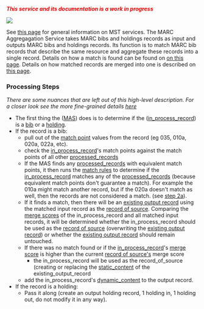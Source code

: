 <font color='red'><b><i>This service and its documentation is a work in progress</i></b></font>

<img src='https://docs.google.com/drawings/pub?id=1wqHaVTsxBiqOXJHrIvJhKzIZGE4N1LGCmU0FW8c6f4c&w=724&h=532&filetype=.png' />

See [this page](ServicesExplained.md) for general information on MST services.  The MARC Aggregagation Service takes MARC bibs and holdings records as input and outputs MARC bibs and holdings records.  Its function is to match MARC bib records that describe the same resource and aggregate these records into a single record.  Details on how a match is found can be found on [on this page](MarcAggMatchPointsAndErrorCases.md).  Details on how matched records are merged into one is described on [this page](MarcAggMerging.md).

### Processing Steps ###

_There are some nuances that are left out of this high-level description.  For a closer look see the more fine-grained details [here](MarcAggArchitecture#Processing_Steps.md)_

  * The first thing the ([MAS](MarcAggArchitecture#MAS.md)) does is to determine if the ([in\_process\_record](MarcAggArchitecture#in_process_record.md)) is a [bib](GeneralGlossary#bibliographic_record_(bib).md) or a [holding](GeneralGlossary#holdings_record_(hold).md).
  * If the record is a bib:
    * pull out of the [match point](MarcAggArchitecture#match_point.md) values from the record (eg 035, 010a, 020a, 022a, etc).
    * check the [in\_process\_record](MarcAggArchitecture#in_process_record.md)'s match points against the match points of all other [processed\_records](MarcAggArchitecture#processed_records.md)
    * If the MAS finds any [processed\_records](MarcAggArchitecture#processed_records.md) with equivalent match points, it then runs the [match rules](MarcAggArchitecture#match_rule.md) to determine if the [in\_process\_record](MarcAggArchitecture#in_process_record.md) matches any of the [processed\_records](MarcAggArchitecture#processed_records.md) (because equivalent match points don't guarantee a match).  For example the 010a might match another record, but if the 020a doesn't match as well, then the records are not considered a match.  (see [step 2a](MarcAggMatchPointsAndErrorCases#Step_2A:.md)).
    * If it finds a match, then there will be an [existing output record](MarcAggArchitecture#existing_output_record.md) using the matched input record as the [record of source](MarcAggArchitecture#record_of_source.md).  Comparing the [merge scores](MarcAggArchitecture#merge_score.md) of the in\_process\_record and all matched input records, it will be determined whether the in\_process\_record should be used as the [record of source](MarcAggArchitecture#record_of_source.md) (overwriting the [existing output record](MarcAggArchitecture#existing_output_record.md)) or whether the [existing output record](MarcAggArchitecture#existing_output_record.md) should remain untouched.
    * If there was no match found or if the [in\_process\_record](MarcAggArchitecture#in_process_record.md)'s [merge score](MarcAggArchitecture#merge_score.md) is higher than the current [record of source's](MarcAggArchitecture#record_of_source.md) merge score
      * the in\_process\_record will be used as the record\_of\_source (creating or replacing the [static\_content](MarcAggArchitecture#static_content.md) of the existing\_output\_record
    * add the in\_process\_record's [dynamic\_content](MarcAggArchitecture#dynamic_content.md) to the output record.
  * If the record is a holding:
    * Pass it along (create an output holding record, 1 holding in, 1 holding out, do not modify it in any way).